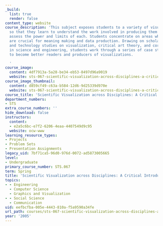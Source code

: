 ```yaml
---
_build:
  list: true
  render: false
content_type: website
course_description: 'This subject exposes students to a variety of visualization techniques
  so that they learn to understand the work involved in producing them and to critically
  assess the power and limits of each. Students concentrate on areas where visualizations
  are crucial for meaning making and data production. Drawing on scholarship in science
  and technology studies on visualization, critical art theory, and core discussions
  in science and engineering, students work through a series of case studies in order
  to become better readers and producers of visualizations.

  '
course_image:
  content: 4df7913a-5a28-be34-eb53-8497d96a9019
  website: sts-067-scientific-visualization-across-disciplines-a-critical-introduction-spring-2005
course_image_thumbnail:
  content: d859cf49-c63a-b584-12d6-9d25339d970e
  website: sts-067-scientific-visualization-across-disciplines-a-critical-introduction-spring-2005
course_title: 'Scientific Visualization across Disciplines: A Critical Introduction'
department_numbers:
- STS
extra_course_numbers: ''
hide_download: false
instructors:
  content:
  - e2a5c6bc-e7f2-6206-4eaa-4407549d9c95
  website: ocw-www
learning_resource_types:
- Projects
- Problem Sets
- Presentation Assignments
legacy_uid: 7bf71ca5-96d0-976d-0072-ad5873005665
level:
- Undergraduate
primary_course_number: STS.067
term: Spring
title: 'Scientific Visualization across Disciplines: A Critical Introduction'
topics:
- - Engineering
  - Computer Science
  - Graphics and Visualization
- - Social Science
  - Communication
uid: eefbcfba-005e-4443-810a-f5a9590a34fe
url_path: courses/sts-067-scientific-visualization-across-disciplines-a-critical-introduction-spring-2005
year: '2005'
---
```

